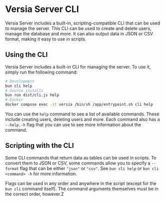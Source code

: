 # Versia Server CLI

Versia Server includes a built-in, scripting-compatible CLI that can be used to manage the server. This CLI can be used to create and delete users, manage the database and more. It can also output data in JSON or CSV format, making it easy to use in scripts.

## Using the CLI

Versia Server includes a built-in CLI for managing the server. To use it, simply run the following command:

```bash
# Development
bun cli help
# Source installs
bun run dist/cli.js help
# Docker
docker compose exec -it versia /bin/sh /app/entrypoint.sh cli help
```

You can use the `help` command to see a list of available commands. These include creating users, deleting users and more. Each command also has a `--help,-h` flag that you can use to see more information about the command.

## Scripting with the CLI

Some CLI commands that return data as tables can be used in scripts. To convert them to JSON or CSV, some commands allow you to specify a `--format` flag that can be either `"json"` or `"csv"`. See `bun cli help` or `bun cli <command> -h` for more information.

Flags can be used in any order and anywhere in the script (except for the `bun cli` command itself). The command arguments themselves must be in the correct order, however.Z